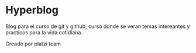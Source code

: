 # Hyperblog

Blog para el curso de git y github, curso donde se veran temas intereantes y practicos para la vida cotidiana.

Creado por platzi team
